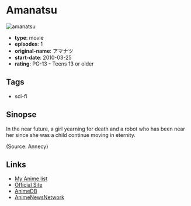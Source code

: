 # Amanatsu

![amanatsu](https://cdn.myanimelist.net/images/anime/2/26578.jpg)

-   **type**: movie
-   **episodes**: 1
-   **original-name**: アマナツ
-   **start-date**: 2010-03-25
-   **rating**: PG-13 - Teens 13 or older

## Tags

-   sci-fi

## Sinopse

In the near future, a girl yearning for death and a robot who has been near her since she was a child continue moving in eternity.

(Source: Annecy)

## Links

-   [My Anime list](https://myanimelist.net/anime/9595/Amanatsu)
-   [Official Site](http://www.kamikazedouga.co.jp/amanatsu/)
-   [AnimeDB](http://anidb.info/perl-bin/animedb.pl?show=anime&aid=7997)
-   [AnimeNewsNetwork](http://www.animenewsnetwork.com/encyclopedia/anime.php?id=15040)
